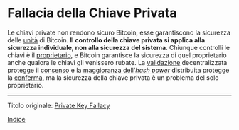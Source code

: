 # Fallacia della Chiave Privata



Le chiavi private non rendono sicuro Bitcoin, esse garantiscono la sicurezza delle [unità](ch101-glossary.md#unità) di Bitcoin. **Il controllo della chiave privata si applica alla sicurezza individuale, non alla sicurezza del sistema**. Chiunque controlli le chiavi è il [proprietario](ch101-glossary.md#proprietario), e Bitcoin garantisce la sicurezza di quel proprietario anche qualora le chiavi gli venissero rubate. La [validazione](ch101-glossary.md#validazione) decentralizzata protegge il [consenso](ch101-glossary.md#consenso) e la [maggioranza dell'_hash power_](ch101-glossary.md#maggioranza-dellhash-power) distribuita protegge la [conferma](ch101-glossary.md#conferma), ma la sicurezza della chiave privata è un problema del solo proprietario.

---

Titolo originale: [Private Key Fallacy](https://github.com/libbitcoin/libbitcoin-system/wiki/Private-Key-Fallacy)

[Indice](/README.md)

